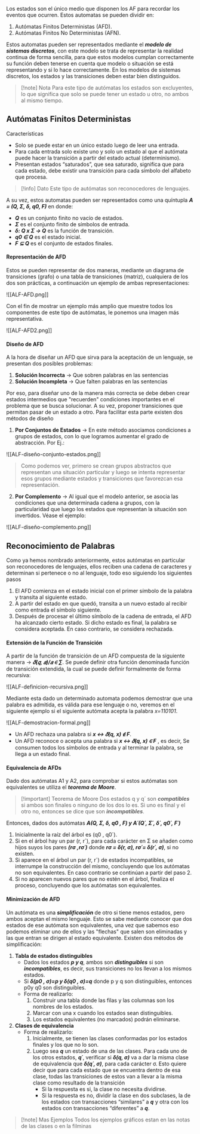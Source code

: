
Los estados son el único medio que disponen los AF para recordar los eventos que ocurren. Estos automatas se pueden dividir en:

1. Autómatas Finitos Deterministas (AFD).
2. Autómatas Finitos No Deterministas (AFN).

Estos automatas pueden ser representados mediante el ***modelo de sistemas discretos***, con este modelo se trata de representar la realidad continua de forma sencilla, para que estos modelos cumplan correctamente su función deben tenerse en cuenta que modelo o situación se está representando y si lo hace correctamente.
En los modelos de sistemas discretos, los estados y las transiciones deben estar bien distinguidos. 

>[!note] Nota
>Para este tipo de autómatas los estados son excluyentes, lo que significa que solo se puede tener un estado u otro, no ambos al mismo tiempo.

## Autómatas Finitos Deterministas

Características

- Solo se puede estar en un único estado luego de leer una entrada.
- Para cada entrada solo existe uno y solo un estado al que el autómata puede hacer la transición a partir del estado actual (determinismo).
- Presentan estados “saturados”, que sea saturado, significa que para cada estado, debe existir una transición para cada símbolo del alfabeto que procesa.

>[!info] Dato
>Este tipo de autómatas son reconocedores de lenguajes.

A su vez, estos automatas pueden ser representados como una quíntupla ***A = (Q, Σ, δ, q0, F)*** en donde:

- ***Q*** es un conjunto finito no vacío de estados.
- ***Σ*** es el conjunto finito de símbolos de entrada.
- ***δ: Q x Σ -> Q*** es la función de transición.
- ***q0 ∈ Q*** es el estado inicial.
- ***F ⊆ Q*** es el conjunto de estados finales.

#### Representación de AFD

Estos se pueden representar de dos maneras, mediante un diagrama de transiciones (grafo) o una tabla de transiciones (matriz), cualquiera de los dos son prácticas, a continuación un ejemplo de ambas representaciones:

<span class="centerImg"> ![[ALF-AFD.png]] </span>

Con el fin de mostrar un ejemplo más amplio que muestre todos los componentes de este tipo de autómatas, le ponemos una imagen más representativa.

<span class="centerImg"> ![[ALF-AFD2.png]] </span>

#### Diseño de AFD

A la hora de diseñar un AFD que sirva para la aceptación de un lenguaje, se presentan dos posibles problemas:

1. **Solución Incorrecta** -> Que sobren palabras en las sentencias
2. **Solución Incompleta** -> Que falten palabras en las sentencias

Por eso, para diseñar uno de la manera más correcta se debe deben crear estados intermedios que "recuerden" condiciones importantes en el problema que se busca solucionar. A su vez, proponer transiciones que permitan pasar de un estado a otro.
Para facilitar esta parte existen dos métodos de diseño

1. **Por Conjuntos de Estados** -> En este método asociamos condiciones a grupos de estados, con lo que logramos aumentar el grado de abstracción. Por Ej.:

<span class="centerImg"> ![[ALF-diseño-conjunto-estados.png]] </span>

>Como podemos ver, primero se crean grupos abstractos que representan una situación particular y luego se intenta representar esos grupos mediante estados y transiciones que favorezcan esa representación.

2. **Por Complemento** -> Al igual que el modelo anterior, se asocia las condiciones que una determinada cadena a grupos, con la particularidad que luego los estados que representan la situación son invertidos. Véase el ejemplo:

<span class="centerImg"> ![[ALF-diseño-complemento.png]] </span>

## Reconocimiento de Palabras

Como ya hemos nombrado anteriormente, estos autómatas en particular son reconocedores de lenguajes, ellos reciben una cadena de caracteres y determinan si pertenece o no al lenguaje, todo eso siguiendo los siguientes pasos

1. El AFD comienza en el estado inicial con el primer símbolo de la palabra y transita al siguiente estado.
2. A partir del estado en que quedó, transita a un nuevo estado al recibir como entrada el símbolo siguiente.
3. Después de procesar el último símbolo de la cadena de entrada, el AFD ha alcanzado cierto estado. Si dicho estado es final, la palabra se considera aceptada. En caso contrario, se considera rechazada.

#### Extensión de la Función de Transición

A partir de la función de transición de un AFD compuesta de la siguiente manera -> ***𝛿(𝑞, 𝑎)/𝑎 ∈ ∑***. Se puede definir otra función denominada función de transición extendida, la cual se puede definir formalmente de forma recursiva:

<span class="centerImg"> ![[ALF-definicion-recursiva.png]] </span>

Mediante esta dado un determinado automata podemos demostrar que una palabra es admitida, es válida para ese lenguaje o no, veremos en el siguiente ejemplo si el siguiente autómata acepta la palabra *x=110101*.

<span class="centerImg">![[ALF-demostracion-formal.png]]  </span>

- Un AFD rechaza una palabra si ***x <-> 𝛿(q, x) ∉ F***.
- Un AFD reconoce o acepta una palabra si ***x <-> 𝛿(q, x) ∈ F*** , es decir, Se consumen todos los símbolos de entrada y al terminar la palabra, se llega a un estado final.

#### Equivalencia de AFDs

Dado dos autómatas A1 y A2, para comprobar si estos autómatas son equivalentes se utiliza el ***teorema de Moore***.

>[!important] Teorema de Moore
> Dos estados q y q´ son ***compatibles*** si ambos son finales o ninguno de los dos lo es. Si uno es final y el otro no, entonces se dice que son ***incompatibles***.

Entonces, dados dos autómatas ***A(Q, Σ, δ, q0 , F) y A´(Q´, Σ´, δ´, q0´, F´)***
1. Inicialmente la raíz del árbol es (q0 , q0´).
2. Si en el árbol hay un par (r, r´), para cada carácter en Σ se añaden como hijos suyos los pares ***(rσ ,rσ´)*** donde ***rσ = δ(r, σ), rσ´= δ(r´, σ)***, si no existen.
3. Si aparece en el árbol un par (r, r´) de estados incompatibles, se interrumpe la construcción del mismo, concluyendo que los autómatas no son equivalentes. En caso contrario se continúan a partir del paso 2.
4. Si no aparecen nuevos pares que no estén en el árbol, finaliza el proceso, concluyendo que los autómatas son equivalentes.

#### Minimización de AFD

Un autómata es una ***simplificación*** de otro si tiene menos estados, pero ambos aceptan el mismo lenguaje. Esto se sabe mediante conocer que dos estados de ese autómata son equivalentes, una vez que sabemos eso podemos eliminar uno de ellos y las "flechas" que salen son eliminadas y las que entran se dirigen al estado equivalente.
Existen dos métodos de simplificación:

1. **Tabla de estados distinguibles**
	- Dados los estados ***p y q***, ambos son ***distinguibles*** si son ***incompatibles***, es decir, sus transiciones no los llevan a los mismos estados.
	- Si ***δ(p0 , σ)=p y δ(q0 , σ)=q*** donde p y q son distinguibles, entonces p0y q0 son distinguibles.
	- Forma de realizarlo:
		1. Construir una tabla donde las filas y las columnas son los nombres de los estados.
		2. Marcar con una x cuando los estados sean distinguibles.
		3. Los estados equivalentes (no marcados) podrán eliminarse.
1. **Clases de equivalencia**
	- Forma de realizarlo:
		1. Inicialmente, se tienen las clases conformadas por los estados finales y los que no lo son.
		2. Luego sea ***q*** un estado de una de las clases. Para cada uno de los otros estados, ***q´***, verificar si ***δ(q, σ)*** va a dar la misma clase de equivalencia que ***δ(q´, σ)***, para cada carácter σ. Esto quiere decir que para cada estado que se encuentra dentro de esa clase, todas las transiciones de estos van a llevar a la misma clase como resultado de la transición
			- Si la respuesta es si, la clase no necesita dividirse.
			- Si la respuesta es no, dividir la clase en dos subclases, la de los estados con transacciones “similares” a ***q*** y otra con los estados con transacciones “diferentes” a ***q***.

>[!note] Mas Ejemplos
>Todos los ejemplos gráficos estan en las notas de las clases o en la filminas


